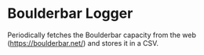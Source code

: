 # Boulderbar Logger

Periodically fetches the Boulderbar capacity from the web (https://boulderbar.net/) and stores it in a CSV.